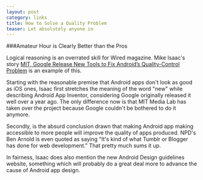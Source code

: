 ```yaml
---
layout: post
category: links
title: How to Solve a Quality Problem
teaser: Let absolutely anyone in
---
```


###Amateur Hour is Clearly Better than the Pros

Logical reasoning is an overrated skill for Wired magazine. Mike Isaac's story [MIT, Google Release New Tools to Fix Android’s Quality-Control Problem](http://www.wired.com/gadgetlab/2012/03/mit-google-release-new-tools-to-fix-androids-quality-control-problem) is an example of this.

Starting with the reasonable premise that Android apps don't look as good as iOS ones, Isaac first stretches the meaning of the word "new" while
describing Android App Inventor, considering Google originally released it well over a year ago. The only difference now is that MIT Media Lab
has taken over the project because Google couldn't be bothered to do it anymore. 

Secondly, is the absurd conclusion drawn that making Android app making accessible to more people will improve the quality of apps produced. 
NPD's Ben Arnold is even quoted as saying "It's kind of what Tumblr or Blogger has done for web development." That pretty much sums it up.

In fairness, Isaac does also mention the new Android Design guidelines website, something which will probably do a great deal more to 
advance the cause of Android app design.
